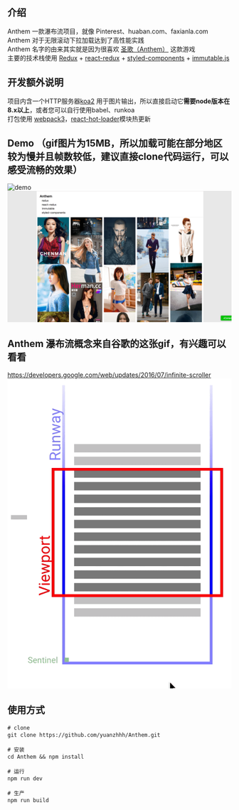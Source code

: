 
## 介绍
Anthem 一款瀑布流项目，就像 Pinterest、huaban.com、faxianla.com</br>
Anthem 对于无限滚动下拉加载达到了高性能实践</br>
Anthem 名字的由来其实就是因为很喜欢 [圣歌（Anthem）](https://www.ea.com/games/anthem) 这款游戏</br>
主要的技术栈使用 [Redux](https://github.com/reactjs/redux) + [react-redux](https://github.com/reactjs/react-redux) + [styled-components](https://github.com/styled-components/styled-components) + [immutable.js](https://github.com/facebook/immutable-js)

## 开发额外说明
项目内含一个HTTP服务器[koa2](https://github.com/koajs/koa) 用于图片输出，所以直接启动它<b>需要node版本在8.x以上</b>，或者您可以自行使用babel、runkoa</br>
打包使用 [webpack3](https://github.com/webpack/webpack)，[react-hot-loader](https://github.com/gaearon/react-hot-loader)模块热更新

## Demo （gif图片为15MB，所以加载可能在部分地区较为慢并且帧数较低，建议直接clone代码运行，可以感受流畅的效果）
![demo](https://github.com/yuanzhhh/resources/blob/master/anthem-dome.gif "demo_gif")
![demo](https://github.com/yuanzhhh/resources/blob/master/anthem-dome.png "demo_png")

## Anthem 瀑布流概念来自谷歌的这张gif，有兴趣可以看看
https://developers.google.com/web/updates/2016/07/infinite-scroller
![demo](https://github.com/yuanzhhh/resources/blob/master/anthem-principle.gif "principle")

## 使用方式
```
# clone
git clone https://github.com/yuanzhhh/Anthem.git

# 安装
cd Anthem && npm install

# 运行
npm run dev

# 生产
npm run build
```
